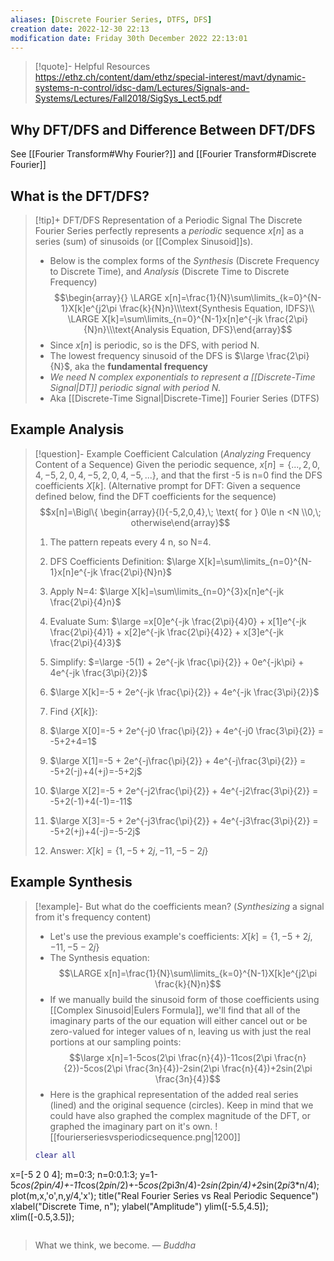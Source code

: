 ```yaml
---
aliases: [Discrete Fourier Series, DTFS, DFS]
creation date: 2022-12-30 22:13
modification date: Friday 30th December 2022 22:13:01
---
```

>[!quote]-  Helpful Resources
>https://ethz.ch/content/dam/ethz/special-interest/mavt/dynamic-systems-n-control/idsc-dam/Lectures/Signals-and-Systems/Lectures/Fall2018/SigSys_Lect5.pdf

## Why DFT/DFS and Difference Between DFT/DFS

See [[Fourier Transform#Why Fourier?]] and [[Fourier Transform#Discrete Fourier]]


## What is the DFT/DFS?
>[!tip]+ DFT/DFS Representation of a Periodic Signal
>The Discrete Fourier Series perfectly represents a *periodic* sequence $x[n]$ as a series (sum) of sinusoids (or [[Complex Sinusoid]]s). 
>- Below is the complex forms of the *Synthesis* (Discrete Frequency to Discrete Time), and *Analysis* (Discrete Time to Discrete Frequency)
>$$\begin{array}{} 
\LARGE x[n]=\frac{1}{N}\sum\limits_{k=0}^{N-1}X[k]e^{j2\pi \frac{k}{N}n}\\\text{Synthesis Equation, IDFS}\\
\LARGE X[k]=\sum\limits_{n=0}^{N-1}x[n]e^{-jk \frac{2\pi}{N}n}\\\text{Analysis Equation, DFS}\end{array}$$
>- Since $x[n]$ is periodic, so is the DFS, with period N.
>- The lowest frequency sinusoid of the DFS is $\large \frac{2\pi}{N}$, aka the **fundamental frequency**
>- *We need N complex exponentials to represent a [[Discrete-Time Signal|DT]] periodic signal with period N.*
>- Aka [[Discrete-Time Signal|Discrete-Time]] Fourier Series (DTFS)

## Example Analysis
>[!question]- Example Coefficient Calculation (*Analyzing* Frequency Content of a Sequence)
>Given the periodic sequence, $x[n]=\{...,2,0,4,-5,2,0,4,-5,2,0,4,-5,...\}$, and that the first -5 is n=0 find the DFS coefficients $X[k]$.
>(Alternative prompt for DFT: Given a sequence defined below, find the DFT coefficients for the sequence)
>$$x[n]=\Bigl\{ \begin{array}{l}{-5,2,0,4},\; \text{ for } 0\le n <N \\0,\; otherwise\end{array}$$
>1. The pattern repeats every 4 n, so N=4.
>2. DFS Coefficients Definition: $\large X[k]=\sum\limits_{n=0}^{N-1}x[n]e^{-jk \frac{2\pi}{N}n}$
>3. Apply N=4: $\large X[k]=\sum\limits_{n=0}^{3}x[n]e^{-jk \frac{2\pi}{4}n}$
>
>5. Evaluate Sum: $\large =x[0]e^{-jk \frac{2\pi}{4}0} + x[1]e^{-jk \frac{2\pi}{4}1} + x[2]e^{-jk \frac{2\pi}{4}2} + x[3]e^{-jk \frac{2\pi}{4}3}$
>   
>6. Simplify: $=\large -5(1) + 2e^{-jk \frac{\pi}{2}} + 0e^{-jk\pi} + 4e^{-jk \frac{3\pi}{2}}$
>	1. $\large X[k]=-5 + 2e^{-jk \frac{\pi}{2}} + 4e^{-jk \frac{3\pi}{2}}$
>	   
>7. Find $\{X[k]\}$: 
>	1. $\large X[0]=-5 + 2e^{-j0 \frac{\pi}{2}} + 4e^{-j0 \frac{3\pi}{2}} = -5+2+4=1$
>	2. $\large X[1]=-5 + 2e^{-j\frac{\pi}{2}} + 4e^{-j\frac{3\pi}{2}} = -5+2(-j)+4(+j)=-5+2j$
>	3. $\large X[2]=-5 + 2e^{-j2\frac{\pi}{2}} + 4e^{-j2\frac{3\pi}{2}} = -5+2(-1)+4(-1)=-11$
>	4. $\large X[3]=-5 + 2e^{-j3\frac{\pi}{2}} + 4e^{-j3\frac{3\pi}{2}} = -5+2(+j)+4(-j)=-5-2j$
>	   
>8. Answer: $X[k]=\{1,-5+2j,-11,-5-2j\}$

## Example Synthesis
>[!example]- But what do the coefficients mean? (*Synthesizing* a signal from it's frequency content)
>- Let's use the previous example's coefficients:  $X[k]=\{1,-5+2j,-11,-5-2j\}$
>- The Synthesis equation: $$\LARGE x[n]=\frac{1}{N}\sum\limits_{k=0}^{N-1}X[k]e^{j2\pi \frac{k}{N}n}$$
>- If we manually build the sinusoid form of those coefficients using [[Complex Sinusoid|Eulers Formula]], we'll find that all of the imaginary parts of the our equation will either cancel out or be zero-valued for integer values of n, leaving us with just the real portions at our sampling points:
>  $$\large x[n]=1-5cos(2\pi \frac{n}{4})-11cos(2\pi \frac{n}{2})-5cos(2\pi \frac{3n}{4})-2sin(2\pi \frac{n}{4})+2sin(2\pi \frac{3n}{4})$$
>- Here is the graphical representation of the added real series (lined) and the original sequence (circles). Keep in mind that we could have also graphed the complex magnitude of the DFT, or graphed the imaginary part on it's own. 
>![[fourierseriesvsperiodicsequence.png|1200]]
>```matlab
>clear all
x=[-5 2 0 4];
m=0:3;
n=0:0.1:3;
y=1-5*cos(2*pi*n/4)+-11*cos(2*pi*n/2)+-5*cos(2*pi*3*n/4)-2*sin(2*pi*n/4)+2*sin(2*pi*3*n/4);
plot(m,x,'o',n,y/4,'x');
title("Real Fourier Series vs Real Periodic Sequence")
xlabel("Discrete Time, n");
ylabel("Amplitude")
ylim([-5.5,4.5]);
xlim([-0.5,3.5]);
>```


> What we think, we become.
> — <cite>Buddha</cite>



